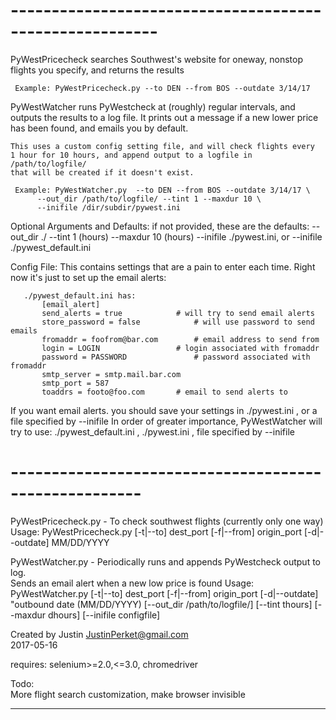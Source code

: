 # --------------------------------------------------------  

PyWestPricecheck searches Southwest's website for oneway, nonstop
    flights you specify, and returns the results
	 
	 Example: PyWestPricecheck.py --to DEN --from BOS --outdate 3/14/17

PyWestWatcher runs PyWestcheck at (roughly) regular intervals, and outputs
    the results to a log file. It prints out a message if a
    new lower price has been found, and emails you by default.

    This uses a custom config setting file, and will check flights every
    1 hour for 10 hours, and append output to a logfile in /path/to/logfile/
    that will be created if it doesn't exist.    
    
	 Example: PyWestWatcher.py  --to DEN --from BOS --outdate 3/14/17 \
	 	  --out_dir /path/to/logfile/ --tint 1 --maxdur 10 \
		  --inifile /dir/subdir/pywest.ini
		  
Optional Arguments and Defaults:
    if not provided, these are the defaults:
	 --out_dir ./
	 --tint 1      (hours)
	 --maxdur 10   (hours)
	 --inifile ./pywest.ini, or --inifile ./pywest_default.ini


Config File:
    This contains settings that are a pain to enter each time.
    Right now it's just to set up the email alerts:

	   ./pywest_default.ini has:
  	   	   [email_alert]
		   send_alerts = true		     # will try to send email alerts
		   store_password = false      	     # will use password to send emails
		   fromaddr = foofrom@bar.com 	     # email address to send from
		   login = LOGIN	      	     # login associated with fromaddr
		   password = PASSWORD	    	     # password associated with fromaddr
		   smtp_server = smtp.mail.bar.com   
		   smtp_port = 587
		   toaddrs = footo@foo.com	     # email to send alerts to

If you want email alerts. you should save your settings in ./pywest.ini , or a file specified by --inifile
In order of greater importance, PyWestWatcher will try to use:
	   ./pywest_default.ini , ./pywest.ini , file specified by --inifile
		  
		  		  


# ------------------------------------------------------

PyWestPricecheck.py - To check southwest flights (currently only one way)             
    Usage: PyWestPricecheck.py [-t|--to] dest_port [-f|--from] origin_port
		      [-d|--outdate] MM/DD/YYYY
	
PyWestWatcher.py - Periodically runs and appends PyWestcheck output to log.  
Sends an email alert when a new low price is found
    Usage: PyWestWatcher.py [-t|--to] dest_port [-f|--from] origin_port 
    	     [-d|--outdate] "outbound date (MM/DD/YYYY)
   	     [--out_dir /path/to/logfile/] [--tint thours] [--maxdur dhours] [--inifile configfile]

Created by Justin <JustinPerket@gmail.com>                                          
2017-05-16                                                                    

requires: selenium>=2.0,<=3.0, chromedriver

Todo:                                                              
More flight search customization, make browser invisible                                           

---------------------------------------------------------------------------   
